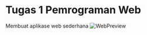 # Tugas 1 Pemrograman Web
 Membuat aplikase web sederhana
![WebPreview](https://github.com/gilanggnw/Tugas-1-Pemrograman-Web/assets/143974686/2138fe50-4be8-4a16-af1f-c23811d30a64)
